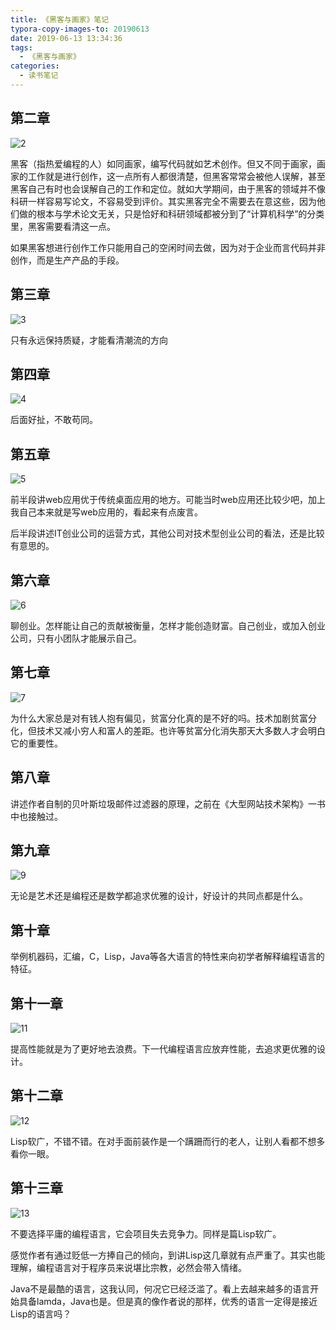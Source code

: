 ```yaml
---
title: 《黑客与画家》笔记
typora-copy-images-to: 20190613
date: 2019-06-13 13:34:36
tags:
  - 《黑客与画家》
categories:
  - 读书笔记
---
```


## 第二章

![2](20190613/2.png)

黑客（指热爱编程的人）如同画家，编写代码就如艺术创作。但又不同于画家，画家的工作就是进行创作，这一点所有人都很清楚，但黑客常常会被他人误解，甚至黑客自己有时也会误解自己的工作和定位。就如大学期间，由于黑客的领域并不像科研一样容易写论文，不容易受到评价。其实黑客完全不需要去在意这些，因为他们做的根本与学术论文无关，只是恰好和科研领域都被分到了“计算机科学”的分类里，黑客需要看清这一点。

如果黑客想进行创作工作只能用自己的空闲时间去做，因为对于企业而言代码并非创作，而是生产产品的手段。

## 第三章

![3](20190613/3.png)

只有永远保持质疑，才能看清潮流的方向

## 第四章

![4](20190613/4.png)

后面好扯，不敢苟同。

## 第五章

![5](20190613/5.png)

前半段讲web应用优于传统桌面应用的地方。可能当时web应用还比较少吧，加上我自己本来就是写web应用的，看起来有点废言。

后半段讲述IT创业公司的运营方式，其他公司对技术型创业公司的看法，还是比较有意思的。

## 第六章

![6](20190613/6.png)

聊创业。怎样能让自己的贡献被衡量，怎样才能创造财富。自己创业，或加入创业公司，只有小团队才能展示自己。

## 第七章

![7](20190613/7.png)

为什么大家总是对有钱人抱有偏见，贫富分化真的是不好的吗。技术加剧贫富分化，但技术又减小穷人和富人的差距。也许等贫富分化消失那天大多数人才会明白它的重要性。

## 第八章

讲述作者自制的贝叶斯垃圾邮件过滤器的原理，之前在《大型网站技术架构》一书中也接触过。

## 第九章

![9](20190613/9.png)

无论是艺术还是编程还是数学都追求优雅的设计，好设计的共同点都是什么。

## 第十章

举例机器码，汇编，C，Lisp，Java等各大语言的特性来向初学者解释编程语言的特征。

## 第十一章

![11](20190613/11.png)

提高性能就是为了更好地去浪费。下一代编程语言应放弃性能，去追求更优雅的设计。

## 第十二章

![12](20190613/12.png)

Lisp软广，不错不错。在对手面前装作是一个蹒跚而行的老人，让别人看都不想多看你一眼。

## 第十三章

![13](20190613/13.png)

不要选择平庸的编程语言，它会项目失去竞争力。同样是篇Lisp软广。

感觉作者有通过贬低一方捧自己的倾向，到讲Lisp这几章就有点严重了。其实也能理解，编程语言对于程序员来说堪比宗教，必然会带入情绪。

Java不是最酷的语言，这我认同，何况它已经泛滥了。看上去越来越多的语言开始具备lamda，Java也是。但是真的像作者说的那样，优秀的语言一定得是接近Lisp的语言吗？